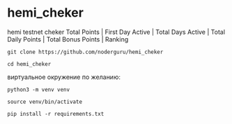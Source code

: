 # hemi_cheker
hemi testnet cheker Total Points | First Day Active | Total Days Active | Total Daily Points | Total Bonus Points | Ranking


```git clone https://github.com/noderguru/hemi_cheker```

```cd hemi_cheker```

виртуальное окружение по желанию:

```python3 -m venv venv```

```source venv/bin/activate```

```pip install -r requirements.txt```
